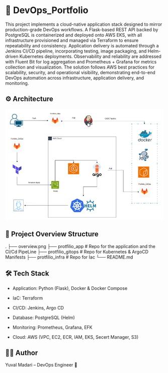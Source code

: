 # 📖 DevOps_Portfolio
This project implements a cloud-native application stack designed to mirror production-grade DevOps workflows. A Flask-based REST API backed by PostgreSQL is containerized and deployed onto AWS EKS, with all infrastructure provisioned and managed via Terraform to ensure repeatability and consistency. Application delivery is automated through a Jenkins CI/CD pipeline, incorporating testing, image packaging, and Helm-driven Kubernetes deployments. Observability and reliability are addressed with Fluent Bit for log aggregation and Prometheus + Grafana for metrics collection and visualization. The solution follows AWS best practices for scalability, security, and operational visibility, demonstrating end-to-end DevOps automation across infrastructure, application delivery, and monitoring.

## ⚙️ Architecture

![alt text](./overview.png)

## 📂 Project Overview Structure
 
.
├── overview.png
├── protfilio_app       # Repo for the application and the CI/Cd PipeLine
├── protfilio_gitops    # Repo for Kubernetes & ArgoCD Manifests
├── protfilio_infra     # Repo for Iac 
└── README.md

## 🛠️ Tech Stack

- Application: Python (Flask), Docker & Docker Compose

- IaC: Terraform

- CI/CD: Jenkins, Argo CD

- Database: PostgreSQL (Helm)

- Monitoring: Prometheus, Grafana, EFK

- Cloud: AWS (VPC, EC2, ECR, IAM, EKS, Secert Manager, S3)


## 👨‍💻 Author

Yuval Madari – DevOps Engineer 🚀

